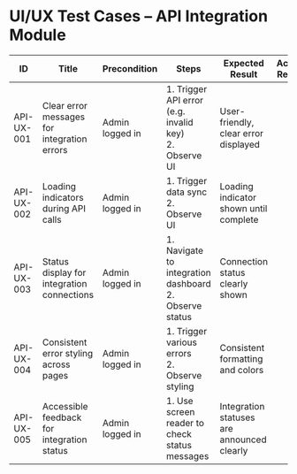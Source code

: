 # UI/UX Test Cases – API Integration Module

| ID          | Title                                       | Precondition                        | Steps                                                         | Expected Result                           | Actual Result | Status |
|-------------|---------------------------------------------|-------------------------------------|---------------------------------------------------------------|-------------------------------------------|---------------|--------|
| API-UX-001  | Clear error messages for integration errors | Admin logged in                     | 1. Trigger API error (e.g. invalid key) <br> 2. Observe UI | User-friendly, clear error displayed |               |        |
| API-UX-002  | Loading indicators during API calls         | Admin logged in                     | 1. Trigger data sync <br> 2. Observe UI | Loading indicator shown until complete |               |        |
| API-UX-003  | Status display for integration connections  | Admin logged in                     | 1. Navigate to integration dashboard <br> 2. Observe status | Connection status clearly shown |               |        |
| API-UX-004  | Consistent error styling across pages       | Admin logged in                     | 1. Trigger various errors <br> 2. Observe styling | Consistent formatting and colors |               |        |
| API-UX-005  | Accessible feedback for integration status  | Admin logged in                     | 1. Use screen reader to check status messages | Integration statuses are announced clearly |               |        |
